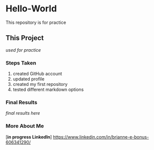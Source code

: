 # Hello-World
This repository is for practice
## This Project
*used for practice* 
### Steps Taken
1. created GitHub account
2. updated profile
3. created my first repository
4. tested different markdown options

### Final Results
*final results here*

### More About Me
[**in progress LinkedIn**] https://www.linkedin.com/in/brianne-e-bonus-606341290/
